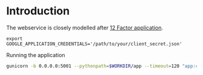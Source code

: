 # Introduction

The webservice is closely modelled after [12 Factor application](https://12factor.net).

```
export GOOGLE_APPLICATION_CREDENTIALS='/path/to/your/client_secret.json'
```

Running the application

```bash
gunicorn -b 0.0.0.0:5001 --pythonpath=$WORKDIR/app --timeout=120 "app:create_app()"
```
